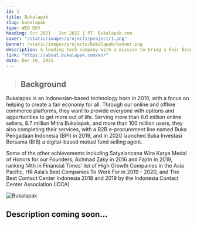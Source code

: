 ```yaml
---
id: 1
title: Bukalapak
slug: bukalapak
type: WEB DEV
heading: Oct 2021 - Jan 2022 | PT. Bukalapak.com
cover: "/static/images/projects/project/1.png"
banner: /static/images/projects/bukalapak/banner.png
description: A leading tech company with a mission to bring a Fair Economy for All by creating a sustainable ecosystem in Indonesia.
link: "https://about.bukalapak.com/en/"
date: Dec 10, 2021
---
```


> ## Background

Bukalapak is an Indonesian-based technology born in 2010, with a focus on helping to create a fair economy for all. Through our online and offline commerce platforms, they want to provide everyone with options and opportunities to get more out of life. Serving more than 6.6 million online sellers, 8.7 million Mitra Bukalapak, and more than 100 million users, they also completing their services, with a B2B e-procurement line named Buka Pengadaan Indonesia (BPI) in 2019, and in 2020 launched Buka Investasi Bersama (BIB) a digital-based mutual fund selling agent.

Some of the other achievements including Satyalancana Wira Karya Medal of Honors for our Founders, Achmad Zaky in 2016 and Fajrin in 2019, ranking 14th in Financial Times’ list of High Growth Companies in the Asia Pacific, HR Asia’s Best Companies To Work For in 2019 - 2020, and The Best Contact Center Indonesia 2018 and 2019 by the Indonesia Contact Center Association (ICCA)

![Bukalapak](https://media-exp1.licdn.com/dms/image/C561BAQEPej_J56epSQ/company-background_10000/0/1609234834974?e=1642950000&v=beta&t=zVVRbUOjrYBlBjehjuNWnIrjmmkurJzYnEVShqRB2Yw)

## Description coming soon...
